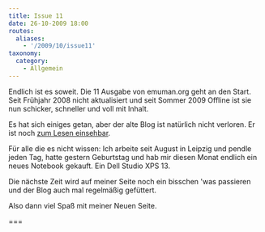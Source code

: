 ```yaml
---
title: Issue 11
date: 26-10-2009 18:00
routes:
  aliases:
    - '/2009/10/issue11'
taxonomy:
  category:
    - Allgemein
---
```

Endlich ist es soweit. Die 11 Ausgabe von emuman.org geht an den Start. Seit Frühjahr 2008 nicht aktualisiert und seit Sommer 2009 Offline ist sie nun schicker, schneller und voll mit Inhalt.

Es hat sich einiges getan, aber der alte Blog ist natürlich nicht verloren. Er ist noch <a href="http://oldblog.emuman.org">zum Lesen einsehbar</a>.

Für alle die es nicht wissen: Ich arbeite seit August in Leipzig und pendle jeden Tag, hatte gestern Geburtstag und hab mir diesen Monat endlich ein neues Notebook gekauft. Ein Dell Studio XPS 13.

Die nächste Zeit wird auf meiner Seite noch ein bisschen 'was passieren und der Blog auch mal regelmäßig gefüttert.

Also dann viel Spaß mit meiner Neuen Seite.

===